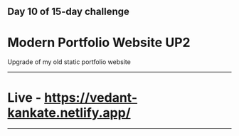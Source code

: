 ## Day 10 of 15-day challenge

# Modern Portfolio Website UP2
Upgrade of my old static portfolio website

---

# Live - https://vedant-kankate.netlify.app/

---
